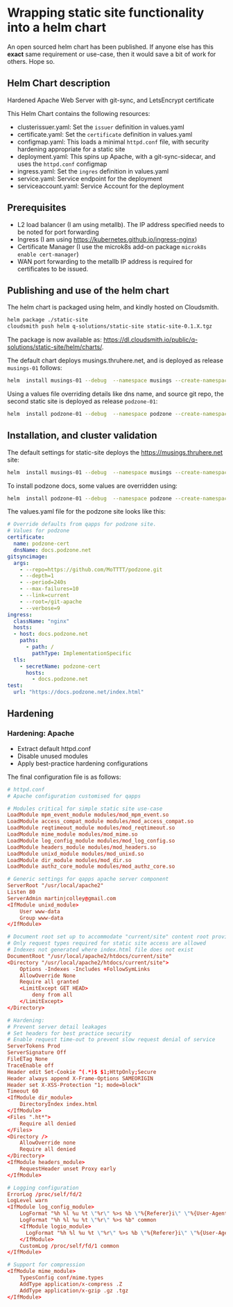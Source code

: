 # Wrapping static site functionality into a helm chart

An open sourced helm chart has been published. If anyone else has this **exact** same requirement or use-case, then it would save a bit of work for others. Hope so.

## Helm Chart description

Hardened Apache Web Server with git-sync, and LetsEncrypt certificate

This Helm Chart contains the following resources:

- clusterissuer.yaml: Set the `issuer` definition in values.yaml
- certificate.yaml: Set the `certificate` definition in values.yaml
- configmap.yaml: This loads a minimal `httpd.conf` file, with security hardening appropriate for a static site
- deployment.yaml: This spins up Apache, with a git-sync-sidecar, and uses the `httpd.conf` configmap
- ingress.yaml: Set the `ingres` definition in values.yaml
- service.yaml: Service endpoint for the deployment
- serviceaccount.yaml: Service Account for the deployment

## Prerequisites

- L2 load balancer (I am using metallb). The IP address specified needs to be noted for port forwarding
- Ingress (I am using <https://kubernetes.github.io/ingress-nginx>)
- Certificate Manager (I use the microk8s add-on package `microk8s enable cert-manager`)
- WAN port forwarding to the metallb IP address is required for certificates to be issued.

## Publishing and use of the helm chart

The helm chart is packaged using helm, and kindly hosted on Cloudsmith.

```bash
helm package ./static-site
cloudsmith push helm q-solutions/static-site static-site-0.1.X.tgz
```

The package is now available as: <https://dl.cloudsmith.io/public/q-solutions/static-site/helm/charts/>.

The default chart deploys musings.thruhere.net, and is deployed as release `musings-01` follows:

```bash
helm  install musings-01 --debug  --namespace musings --create-namespace static-site --repo 'https://dl.cloudsmith.io/public/q-solutions/static-site/helm/charts/'
```

Using a values file overriding details like dns name, and source git repo, the second static site is deployed as release `podzone-01`:

```bash
helm  install podzone-01 --debug  --namespace podzone --create-namespace static-site --repo 'https://dl.cloudsmith.io/public/q-solutions/static-site/helm/charts/' --values valuespodzone.yaml
```

## Installation, and cluster validation

The default settings for static-site deploys the <https://musings.thruhere.net> site:

```bash
helm  install musings-01 --debug  --namespace musings --create-namespace static-site --repo 'https://dl.cloudsmith.io/public/q-solutions/static-site/helm/charts/'
```

To install podzone docs, some values are overridden using:

```bash
helm  install podzone-01 --debug  --namespace podzone --create-namespace static-site --repo 'https://dl.cloudsmith.io/public/q-solutions/static-site/helm/charts/' --values valuespodzone.yaml
```

The values.yaml file for the podzone site looks like this:

```yaml
# Override defaults from qapps for podzone site.
# Values for podzone
certificate:
  name: podzone-cert
  dnsName: docs.podzone.net
gitsyncimage:
  args:
    - --repo=https://github.com/MoTTTT/podzone.git
    - --depth=1
    - --period=240s
    - --max-failures=10
    - --link=current
    - --root=/git-apache
    - --verbose=9
ingress:
  className: "nginx"
  hosts:
  - host: docs.podzone.net
    paths:
      - path: /
        pathType: ImplementationSpecific
  tls:
    - secretName: podzone-cert
      hosts:
        - docs.podzone.net
test:
  url: "https://docs.podzone.net/index.html"
```

## Hardening

### Hardening: Apache

- Extract default httpd.conf
- Disable unused modules
- Apply best-practice hardening configurations

The final configuration file is as follows:

```conf
# httpd.conf
# Apache configuration customised for qapps

# Modules critical for simple static site use-case
LoadModule mpm_event_module modules/mod_mpm_event.so
LoadModule access_compat_module modules/mod_access_compat.so
LoadModule reqtimeout_module modules/mod_reqtimeout.so
LoadModule mime_module modules/mod_mime.so
LoadModule log_config_module modules/mod_log_config.so
LoadModule headers_module modules/mod_headers.so
LoadModule unixd_module modules/mod_unixd.so
LoadModule dir_module modules/mod_dir.so
LoadModule authz_core_module modules/mod_authz_core.so

# Generic settings for qapps apache server component
ServerRoot "/usr/local/apache2"
Listen 80
ServerAdmin martinjcolley@gmail.com
<IfModule unixd_module>
    User www-data
    Group www-data
</IfModule>

# Document root set up to accommodate "current/site" content root provided by volume mapped git-sync directory
# Only request types required for static site access are allowed
# Indexes not generated where index.html file does not exist
DocumentRoot "/usr/local/apache2/htdocs/current/site"
<Directory "/usr/local/apache2/htdocs/current/site">
    Options -Indexes -Includes +FollowSymLinks
    AllowOverride None
    Require all granted
    <LimitExcept GET HEAD>
        deny from all
    </LimitExcept>
</Directory>

# Hardening:
# Prevent server detail leakages
# Set headers for best practice security
# Enable request time-out to prevent slow request denial of service
ServerTokens Prod
ServerSignature Off
FileETag None
TraceEnable off
Header edit Set-Cookie ^(.*)$ $1;HttpOnly;Secure
Header always append X-Frame-Options SAMEORIGIN
Header set X-XSS-Protection "1; mode=block"
Timeout 60
<IfModule dir_module>
    DirectoryIndex index.html
</IfModule>
<Files ".ht*">
    Require all denied
</Files>
<Directory />
    AllowOverride none
    Require all denied
</Directory>
<IfModule headers_module>
    RequestHeader unset Proxy early
</IfModule>

# Logging configuration
ErrorLog /proc/self/fd/2
LogLevel warn
<IfModule log_config_module>
    LogFormat "%h %l %u %t \"%r\" %>s %b \"%{Referer}i\" \"%{User-Agent}i\"" combined
    LogFormat "%h %l %u %t \"%r\" %>s %b" common
    <IfModule logio_module>
      LogFormat "%h %l %u %t \"%r\" %>s %b \"%{Referer}i\" \"%{User-Agent}i\" %I %O" combinedio
    </IfModule>
    CustomLog /proc/self/fd/1 common
</IfModule>

# Support for compression
<IfModule mime_module>
    TypesConfig conf/mime.types
    AddType application/x-compress .Z
    AddType application/x-gzip .gz .tgz
</IfModule>
```
